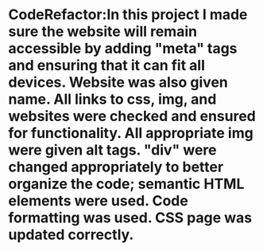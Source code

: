 # CodeRefactor:In this project I made sure the website will remain accessible by adding "meta" tags and ensuring that it can fit all devices. Website was also given name. All links to css, img, and websites were checked and ensured for functionality. All appropriate img were given alt tags. "div" were changed appropriately to better organize the code; semantic HTML elements were used. Code formatting was used. CSS page was updated correctly.
